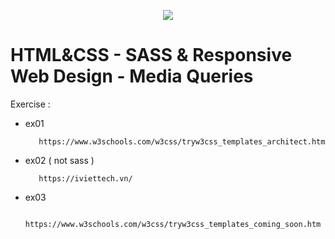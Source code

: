 <p align="center"><img src="https://lh3.googleusercontent.com/proxy/OH6lKeJ-i7jEe2aoDqYLuNG_IHUaid8UAwrgWsgp-vGtev6o0sJ_Dp88yd6TeC1iReG-kosnwi7-4LTrV8Oq6Edht3p8R-fi_v8G65ZqnkRVIPRK_HDxhGFkIMgMPEX5"></p>

# HTML&CSS - SASS & Responsive Web Design - Media Queries

Exercise :

- ex01
  ```
     https://www.w3schools.com/w3css/tryw3css_templates_architect.htm
  ```
- ex02 ( not sass )
  ```
     https://iviettech.vn/
  ```
- ex03
  ```
     https://www.w3schools.com/w3css/tryw3css_templates_coming_soon.htm
  ```


